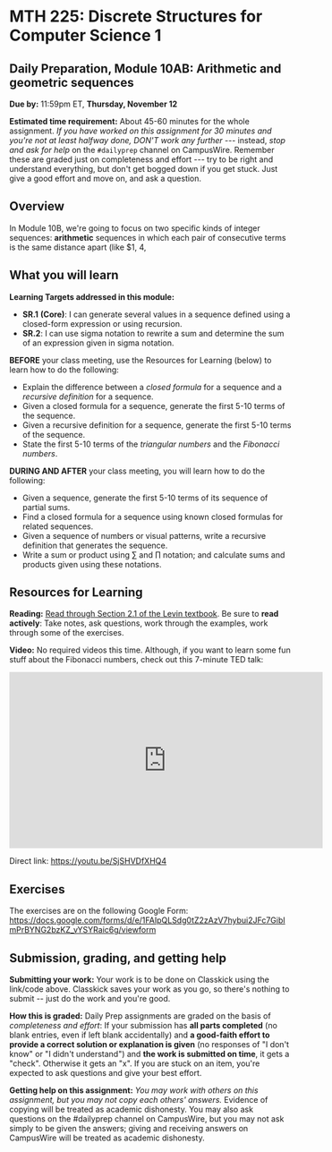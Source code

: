 # MTH 225: Discrete Structures for Computer Science 1 

## Daily Preparation, Module 10AB: Arithmetic and geometric sequences 

**Due by:** 11:59pm ET, **Thursday, November 12** 

**Estimated time requirement:** About 45-60 minutes for the whole assignment. *If you have worked on this assignment for 30 minutes and you're not at least halfway done, DON'T work any further* --- instead, *stop and ask for help* on the `#dailyprep` channel on CampusWire. Remember these are graded just on completeness and effort --- try to be right and understand everything, but don't get bogged down if you get stuck. Just give a good effort and move on, and ask a question. 



## Overview 

In Module 10B, we're going to focus on two specific kinds of integer sequences: **arithmetic** sequences in which each pair of consecutive terms is the same distance apart (like $1, 4, 

## What you will learn 

**Learning Targets addressed in this module:** 

-   **SR.1**  **(Core)**: I can generate several values in a sequence defined using a closed-form expression or using recursion.
-   **SR.2**: I can use sigma notation to rewrite a sum and determine the sum of an expression given in sigma notation.


**BEFORE** your class meeting, use the Resources for Learning (below) to learn how to do the following: 

- Explain the difference between a *closed formula* for a sequence and a *recursive definition* for a sequence. 
- Given a closed formula for a sequence, generate the first 5-10 terms of the sequence. 
- Given a recursive definition for a sequence, generate the first 5-10 terms of the sequence. 
- State the first 5-10 terms of the *triangular numbers* and the *Fibonacci numbers*. 



**DURING AND AFTER** your class meeting, you will learn how to do the following: 

- Given a sequence, generate the first 5-10 terms of its sequence of partial sums. 
- Find a closed formula for a sequence using known closed formulas for related sequences. 
- Given a sequence of numbers or visual patterns, write a recursive definition that generates the sequence. 
- Write a sum or product using $\sum$ and $\prod$ notation; and calculate sums and products given using these notations. 

## Resources for Learning

**Reading:** [Read through Section 2.1 of the Levin textbook](http://discrete.openmathbooks.org/dmoi3/sec_seq_intro.html). Be sure to **read actively**: Take notes, ask questions, work through the examples, work through some of the exercises. 

**Video:** No required videos this time. Although, if you want to learn some fun stuff about the Fibonacci numbers, check out this 7-minute TED talk: 

<iframe width="560" height="315" src="https://www.youtube.com/embed/SjSHVDfXHQ4" frameborder="0" allow="accelerometer; autoplay; clipboard-write; encrypted-media; gyroscope; picture-in-picture" allowfullscreen></iframe>

Direct link: https://youtu.be/SjSHVDfXHQ4


## Exercises

The exercises are on the following Google Form: https://docs.google.com/forms/d/e/1FAIpQLSdg0tZ2zAzV7hybui2JFc7GibImPrBYNG2bzKZ_vYSYRaic6g/viewform


## Submission, grading, and getting help 

**Submitting your work:** Your work is to be done on Classkick using the link/code above. Classkick saves your work as you go, so there's nothing to submit -- just do the work and you're good. 

**How this is graded:** Daily Prep assignments are graded on the basis of *completeness and effort*: If your submission has **all parts completed** (no blank entries, even if left blank accidentally) and **a good-faith effort to provide a correct solution or explanation is given** (no responses of "I don't know" or "I didn't understand") and **the work is submitted on time**, it gets a "check". Otherwise it gets an "x". If you are stuck on an item, you're expected to ask questions and give your best effort.  

**Getting help on this assignment:** *You may work with others on this assignment, but you may not copy each others' answers.* Evidence of copying will be treated as academic dishonesty. You may also ask questions on the #dailyprep channel on CampusWire, but you may not ask simply to be given the answers; giving and receiving answers on CampusWire will be treated as academic dishonesty.
<!--stackedit_data:
eyJoaXN0b3J5IjpbMTM0NzkwMTE3Nl19
-->